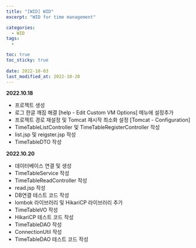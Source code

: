 ```yaml
---
title: "[WID] WID"
excerpt: "WID for time management"

categories:
  - WID
tags:
  - 

toc: true
toc_sticky: true
 
date: 2022-10-03
last_modified_at: 2022-10-20
---
```

<!-- ## **WID란?**
- 작성자인 필자가 진행할 첫 개인 프로젝트

- 과거의 시간을 기록하고 미래의 시간을 계획하기 위한 어플리케이션

- WID는 **What I did** 혹은 **What I'll do**의 준말 -->

<!-- ## **기획 배경**
- 2022년 3월 초, 공무원 시험 준비를 제쳐둔 채 프로그래밍 공부 시작
- 나에게 필요한 어플리케이션에 대한 고민
- 공무원 시험 준비 중 '내가 잘 하고 있는 것인가'라는 의구심이 들었던 경험을 회상
- 공부 과정에 쏟은 노력을 시각적으로 표현하고, 눈으로 확인할 수 있도록 해서 이러한 의문을 해소하려는 생각
- 여기에서 말하는 노력은 '오늘 몇 페이지를 공부했는가?' 또는 '어떤 개념을 학습했는가?'가 아닌 '시간을 얼마나 투자했는가?'를 의미
- 당장 어제의 것이 아니라 최근 일주일, 한달, 길면 일년까지도 내가 쏟은 노력을 확인하고 싶었는데, 이를 직관적으로 확인할 수 있는 수단은 시간이라 판단
- 위와 같은 이유로, 과거에 내가 어떻게 시간을 보냈는지를 기록하기 위한 어플리케이션을 작성하고자 하는 욕구 발생 -->

<!-- ## **어플리케이션 특징**
- 하루의 시간을 어떻게 보냈는지를 기록하기 위하여 원형 형태의 생활계획표를 활용
- 하루의 생활계획표를 달력 형태의 레이아웃으로 나열하여 구성해, 하루 단위의 생활계획표 여러개를 한눈에 볼 수 있게 구성
- 시간을 어떻게 보냈는지를 기록하는 기능과 함께, 시간을 어떻게 보낼 것인지를 계획하는 기능까지 구현 -->

<!-- ## **개발 과정**
- 사용 언어 : Java
- IDE : IntelliJ Ultimate
- React native를 사용하여 네이티브 어플리케이션 개발 -->

<!-- ## **개발 기간**
2022.10.18 ~ 2022. -->

<!-- ## **기대 효과** -->

<!-- ## **목표** -->

<!-- ## **와이어 프레임** (일단 웹 화면으로 구성) -->

<!-- ## **플로우 차트** -->

**2022.10.18**
- 프로젝트 생성
- 로그 한글 깨짐 해결 [help - Edit Custom VM Options] 메뉴에 설정추가
- 프로젝트 경로 재설정 및 Tomcat 재시작 최소화 설정 [Tomcat - Configuration]
- TimeTableListController 및 TimeTableRegisterController 작성
- list.jsp 및 reigster.jsp 작성
- TimeTableDTO 작성

**2022.10.20**
- 데이터베이스 연결 및 생성
- TimeTableService 작성
- TimeTableReadController 작성
- read.jsp 작성
- DB연결 테스트 코드 작성
- lombok 라이브러리 및 HikariCP 라이브러리 추가
- TimeTableVO 작성
- HikariCP 테스트 코드 작성
- TimeTableDAO 작성
- ConnectionUtil 작성
- TimeTableDAO 테스트 코드 작성